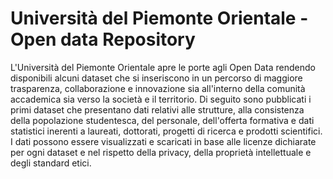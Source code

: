 Università del Piemonte Orientale - Open data Repository
======================================
L'Università del Piemonte Orientale apre le porte agli Open Data rendendo disponibili alcuni dataset che si inseriscono in un percorso di maggiore trasparenza, collaborazione e innovazione sia all'interno della comunità accademica sia verso la società e il territorio. 
Di seguito sono pubblicati i primi dataset che presentano dati relativi alle strutture, alla consistenza della popolazione studentesca, del personale, dell'offerta formativa e dati statistici inerenti a laureati, dottorati, progetti di ricerca e prodotti scientifici.
I dati possono essere visualizzati e scaricati in base alle licenze dichiarate per ogni dataset e nel rispetto della privacy, della proprietà intellettuale e degli standard etici. 
